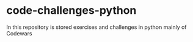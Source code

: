 # code-challenges-python
In this repository is stored exercises and challenges in python mainly of Codewars

